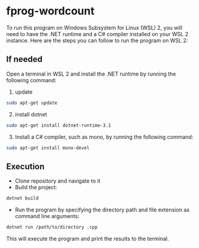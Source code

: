 # fprog-wordcount

To run this program on Windows Subsystem for Linux (WSL) 2, you will need to have the .NET runtime and a C# compiler installed on your WSL 2 instance. Here are the steps you can follow to run the program on WSL 2:

## If needed

Open a terminal in WSL 2 and install the .NET runtime by running the following command:

1. update

``` bash
sudo apt-get update
```

2. install dotnet

``` bash
sudo apt-get install dotnet-runtime-3.1
```

3. Install a C# compiler, such as mono, by running the following command:

``` bash
sudo apt-get install mono-devel
```

## Execution

* Clone repository and navigate to it
* Build the project:

``` bash
dotnet build
```

* Run the program by specifying the directory path and file extension as command line arguments:

``` bash
dotnet run /path/to/directory .cpp
```

This will execute the program and print the results to the terminal.
